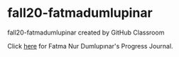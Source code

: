 # fall20-fatmadumlupinar
fall20-fatmadumlupinar created by GitHub Classroom

Click [here](https://bu-ie-582.github.io/fall20-fatmadumlupinar/) for Fatma Nur Dumlupınar's Progress Journal.
